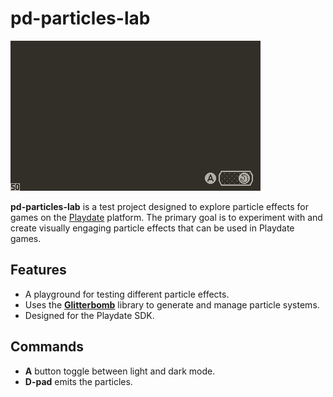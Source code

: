 # pd-particles-lab

![Alt text](https://raw.githubusercontent.com/matheusnicolas/readme-images/refs/heads/master/pd-lab.gif)

**pd-particles-lab** is a test project designed to explore particle effects for games on the [Playdate](https://play.date/) platform. The primary goal is to experiment with and create visually engaging particle effects that can be used in Playdate games.

## Features

- A playground for testing different particle effects.
- Uses the **[Glitterbomb]([https://github.com/manaliveadam/glitterbomb])** library to generate and manage particle systems.
- Designed for the Playdate SDK.

## Commands

- **A** button toggle between light and dark mode.
- **D-pad** emits the particles.